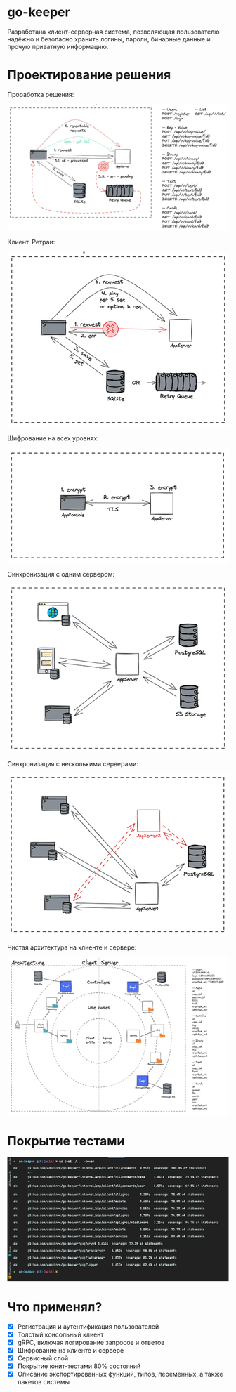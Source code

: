 # go-keeper

Разработана клиент-серверная система, позволяющая пользователю надёжно и безопасно хранить логины, пароли, бинарные данные и прочую приватную информацию.

# Проектирование решения

Проработка решения:

![Основная схема](info/main-scheme.png)

Клиент. Ретраи:

![Проектирование ретраев](info/client-retry.png)

Шифрование на всех уровнях:

![Шифрование](info/main-encryption.png)

Синхронизация с одним сервером:

![Синхронизация](info/sync-one-server.png)

Синхронизация с несколькими серверами:

![Синхронизация 2](info/sync-many-servers.png)

Чистая архитектура на клиенте и сервере:

![Чистая архитектура](info/main-app-architecture.png)

# Покрытие тестами

![Юнит-тесты](info/tests-coverage.png)

# Что применял?

- [x] Регистрация и аутентификация пользователей
- [x] Толстый консольный клиент
- [x] gRPC, включая логирование запросов и ответов
- [x] Шифрование на клиенте и сервере
- [x] Сервисный слой
- [x] Покрытие юнит-тестами 80% состояний
- [x] Описание экспортированных функций, типов, переменных, а также пакетов системы
